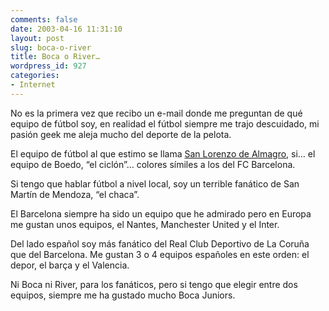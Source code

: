 ```yaml
---
comments: false
date: 2003-04-16 11:31:10
layout: post
slug: boca-o-river
title: Boca o River…
wordpress_id: 927
categories:
- Internet
---
```


No es la primera vez que recibo un e-mail donde me preguntan de qué equipo de fútbol soy, en realidad el fútbol siempre me trajo descuidado, mi pasión geek me aleja mucho del deporte de la pelota.





El equipo de fútbol al que estimo se llama [San Lorenzo de Almagro](http://www.sanlorenzo.com.ar), si… el equipo de Boedo, “el ciclón”… colores símiles a los del FC Barcelona.





Si tengo que hablar fútbol a nivel local, soy un terrible fanático de San Martín de Mendoza, “el chaca”.





El Barcelona siempre ha sido un equipo que he admirado pero en Europa me gustan unos equipos, el Nantes, Manchester United y el Inter.





Del lado español soy más fanático del Real Club Deportivo de La Coruña que del Barcelona. Me gustan 3 o 4 equipos españoles en este orden: el depor, el barça y el Valencia.





Ni Boca ni River, para los fanáticos, pero si tengo que elegir entre dos equipos, siempre me ha gustado mucho Boca Juniors.




 
